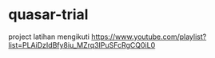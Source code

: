 # quasar-trial
 project latihan mengikuti https://www.youtube.com/playlist?list=PLAiDzIdBfy8iu_MZrq3IPuSFcRgCQ0iL0
